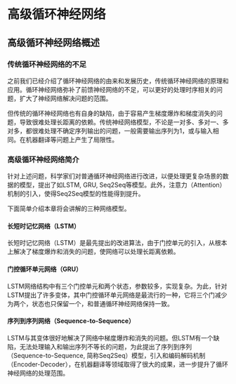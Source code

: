 # 高级循环神经网络

## 高级循环神经网络概述

### 传统循环神经网络的不足

之前我们已经介绍了循环神经网络的由来和发展历史，传统循环神经网络的原理和应用。循环神经网络弥补了前馈神经网络的不足，可以更好的处理时序相关的问题，扩大了神经网络解决问题的范围。

但传统的循环神经网络也有自身的缺陷，由于容易产生梯度爆炸和梯度消失的问题，导致很难处理长距离的依赖。传统神经网络模型，不论是一对多、多对一、多对多，都很难处理不确定序列输出的问题，一般需要输出序列为1，或与输入相同。在机器翻译等问题上产生了局限性。

### 高级循环神经网络简介

针对上述问题，科学家们对普通循环神经网络进行改进，以便处理更复杂场景的数据的模型，提出了如LSTM, GRU, Seq2Seq等模型。此外，注意力（Attention）机制的引入，使得Seq2Seq模型的性能得到提升。

下面简单介绍本章将会讲解的三种网络模型。

#### 长短时记忆网络（LSTM）

长短时记忆网络（LSTM）是最先提出的改进算法，由于门控单元的引入，从根本上解决了梯度爆炸和消失的问题，使网络可以处理长距离依赖。

#### 门控循环单元网络（GRU）

LSTM网络结构中有三个门控单元和两个状态，参数较多，实现复杂。为此，针对LSTM提出了许多变体，其中门控循环单元网络是最流行的一种，它将三个门减少为两个，状态也只保留一个，和普通循环神经网络保持一致。

#### 序列到序列网络（Sequence-to-Sequence）

LSTM与其变体很好地解决了网络中梯度爆炸和消失的问题。但LSTM有一个缺陷，无法处理输入和输出序列不等长的问题，为此提出了序列到序列（Sequence-to-Sequence, 简称Seq2Seq）模型，引入和编码解码机制（Encoder-Decoder），在机器翻译等领域取得了很大的成果，进一步提升了循环神经网络的处理范围。

